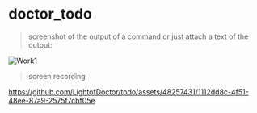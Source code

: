 # doctor_todo

>screenshot of the output of a command or just attach a text of the output:
>
![Work1](https://github.com/LightofDoctor/todo/assets/48257431/491bd268-c9db-45c7-97a5-6d164317fba5)
>screen recording
>


https://github.com/LightofDoctor/todo/assets/48257431/1112dd8c-4f51-48ee-87a9-2575f7cbf05e



